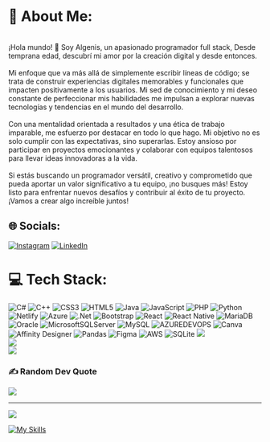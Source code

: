 # 💫 About Me:
<br>¡Hola mundo! 👋 Soy Algenis, un apasionado programador full stack, Desde temprana edad, descubrí mi amor por la creación digital y desde entonces.<br><br>Mi enfoque que va más allá de simplemente escribir líneas de código; se trata de construir experiencias digitales memorables y funcionales que impacten positivamente a los usuarios. Mi sed de conocimiento y mi deseo constante de perfeccionar mis habilidades me impulsan a explorar nuevas tecnologías y tendencias en el mundo del desarrollo.<br><br>Con una mentalidad orientada a resultados y una ética de trabajo imparable, me esfuerzo por destacar en todo lo que hago. Mi objetivo no es solo cumplir con las expectativas, sino superarlas. Estoy ansioso por participar en proyectos emocionantes y colaborar con equipos talentosos para llevar ideas innovadoras a la vida.<br><br>Si estás buscando un programador versátil, creativo y comprometido que pueda aportar un valor significativo a tu equipo, ¡no busques más! Estoy listo para enfrentar nuevos desafíos y contribuir al éxito de tu proyecto. ¡Vamos a crear algo increíble juntos!


## 🌐 Socials:
[![Instagram](https://img.shields.io/badge/Instagram-%23E4405F.svg?logo=Instagram&logoColor=white)](https://instagram.com/Algenis13lopez) [![LinkedIn](https://img.shields.io/badge/LinkedIn-%230077B5.svg?logo=linkedin&logoColor=white)](https://linkedin.com/in/AlgenisLopez) 

# 💻 Tech Stack:
![C#](https://img.shields.io/badge/c%23-%23239120.svg?style=flat-square&logo=csharp&logoColor=white) ![C++](https://img.shields.io/badge/c++-%2300599C.svg?style=flat-square&logo=c%2B%2B&logoColor=white) ![CSS3](https://img.shields.io/badge/css3-%231572B6.svg?style=flat-square&logo=css3&logoColor=white) ![HTML5](https://img.shields.io/badge/html5-%23E34F26.svg?style=flat-square&logo=html5&logoColor=white) ![Java](https://img.shields.io/badge/java-%23ED8B00.svg?style=flat-square&logo=openjdk&logoColor=white) ![JavaScript](https://img.shields.io/badge/javascript-%23323330.svg?style=flat-square&logo=javascript&logoColor=%23F7DF1E) ![PHP](https://img.shields.io/badge/php-%23777BB4.svg?style=flat-square&logo=php&logoColor=white) ![Python](https://img.shields.io/badge/python-3670A0?style=flat-square&logo=python&logoColor=ffdd54) ![Netlify](https://img.shields.io/badge/netlify-%23000000.svg?style=flat-square&logo=netlify&logoColor=#00C7B7) ![Azure](https://img.shields.io/badge/azure-%230072C6.svg?style=flat-square&logo=microsoftazure&logoColor=white) ![.Net](https://img.shields.io/badge/.NET-5C2D91?style=flat-square&logo=.net&logoColor=white) ![Bootstrap](https://img.shields.io/badge/bootstrap-%238511FA.svg?style=flat-square&logo=bootstrap&logoColor=white) ![React](https://img.shields.io/badge/react-%2320232a.svg?style=flat-square&logo=react&logoColor=%2361DAFB) ![React Native](https://img.shields.io/badge/react_native-%2320232a.svg?style=flat-square&logo=react&logoColor=%2361DAFB) ![MariaDB](https://img.shields.io/badge/MariaDB-003545?style=flat-square&logo=mariadb&logoColor=white) ![Oracle](https://img.shields.io/badge/Oracle-F80000?style=flat-square&logo=oracle&logoColor=white) ![MicrosoftSQLServer](https://img.shields.io/badge/Microsoft%20SQL%20Server-CC2927?style=flat-square&logo=microsoft%20sql%20server&logoColor=white) ![MySQL](https://img.shields.io/badge/mysql-%2300000f.svg?style=flat-square&logo=mysql&logoColor=white) ![AZUREDEVOPS](https://img.shields.io/badge/azuredevops-0078D7.svg?style=flat-square&logo=azuredevops&logoColor=white&color=%230078D7) ![Canva](https://img.shields.io/badge/Canva-%2300C4CC.svg?style=flat-square&logo=Canva&logoColor=white) ![Affinity Designer](https://img.shields.io/badge/affinity%20designer-%231B72BE.svg?style=flat-square&logo=affinity-designer&logoColor=white) ![Pandas](https://img.shields.io/badge/pandas-%23150458.svg?style=flat-square&logo=pandas&logoColor=white) ![Figma](https://img.shields.io/badge/figma-%23F24E1E.svg?style=flat-square&logo=figma&logoColor=white) ![AWS](https://img.shields.io/badge/AWS-%23FF9900.svg?style=flat-square&logo=amazon-aws&logoColor=white) ![SQLite](https://img.shields.io/badge/sqlite-%2307405e.svg?style=flat-square&logo=sqlite&logoColor=white)
![](https://github-readme-stats.vercel.app/api?username=AlgenisLopez03&theme=algolia&hide_border=false&include_all_commits=false&count_private=false)<br/>
![](https://github-readme-streak-stats.herokuapp.com/?user=AlgenisLopez03&theme=algolia&hide_border=false)<br/>
![](https://github-readme-stats.vercel.app/api/top-langs/?username=AlgenisLopez03&theme=algolia&hide_border=false&include_all_commits=false&count_private=false&layout=compact)

### ✍️ Random Dev Quote
![](https://quotes-github-readme.vercel.app/api?type=horizontal&theme=radical)

---
[![](https://visitcount.itsvg.in/api?id=AlgenisLopez03&icon=0&color=0)](https://visitcount.itsvg.in)


[![My Skills](https://skillicons.dev/icons?i=js,html,css,php,cs,bootstrap,cpp,aws,anaconda,azure,devto,dotnet,figma,github,java,react,py,mysql,sqlite,nextjs)](https://skillicons.dev)
<!-- Proudly created with GPRM ( https://gprm.itsvg.in ) -->
